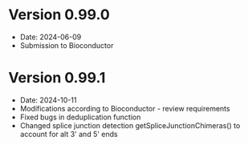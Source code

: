 # Version  0.99.0 
- Date: 2024-06-09
- Submission to Bioconductor

# Version  0.99.1
- Date: 2024-10-11
- Modifications according to Bioconductor - review requirements
- Fixed bugs in deduplication function
- Changed splice junction detection getSpliceJunctionChimeras() to account for 
alt 3' and 5' ends

